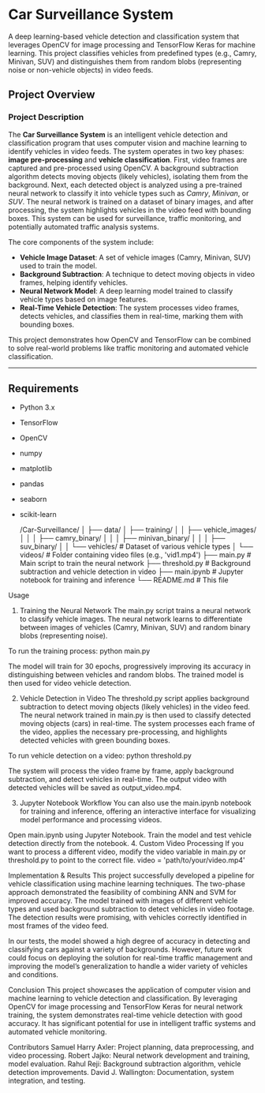 # Car Surveillance System

A deep learning-based vehicle detection and classification system that leverages OpenCV for image processing and TensorFlow Keras for machine learning. This project classifies vehicles from predefined types (e.g., Camry, Minivan, SUV) and distinguishes them from random blobs (representing noise or non-vehicle objects) in video feeds.

## Project Overview

### Project Description

The **Car Surveillance System** is an intelligent vehicle detection and classification program that uses computer vision and machine learning to identify vehicles in video feeds. The system operates in two key phases: **image pre-processing** and **vehicle classification**. First, video frames are captured and pre-processed using OpenCV. A background subtraction algorithm detects moving objects (likely vehicles), isolating them from the background. Next, each detected object is analyzed using a pre-trained neural network to classify it into vehicle types such as *Camry*, *Minivan*, or *SUV*. The neural network is trained on a dataset of binary images, and after processing, the system highlights vehicles in the video feed with bounding boxes. This system can be used for surveillance, traffic monitoring, and potentially automated traffic analysis systems.

The core components of the system include:
- **Vehicle Image Dataset**: A set of vehicle images (Camry, Minivan, SUV) used to train the model.
- **Background Subtraction**: A technique to detect moving objects in video frames, helping identify vehicles.
- **Neural Network Model**: A deep learning model trained to classify vehicle types based on image features.
- **Real-Time Vehicle Detection**: The system processes video frames, detects vehicles, and classifies them in real-time, marking them with bounding boxes.

This project demonstrates how OpenCV and TensorFlow can be combined to solve real-world problems like traffic monitoring and automated vehicle classification.

---

## Requirements

- Python 3.x
- TensorFlow
- OpenCV
- numpy
- matplotlib
- pandas
- seaborn
- scikit-learn

  /Car-Surveillance/
│
├── data/
│   ├── training/
│   │   ├── vehicle_images/
│   │   │   ├── camry_binary/
│   │   │   ├── minivan_binary/
│   │   │   ├── suv_binary/
│   │   └── vehicles/                 # Dataset of various vehicle types
│   └── videos/                       # Folder containing video files (e.g., 'vid1.mp4')
├── main.py                           # Main script to train the neural network
├── threshold.py                      # Background subtraction and vehicle detection in video
├── main.ipynb                        # Jupyter notebook for training and inference
└── README.md                         # This file


Usage
1. Training the Neural Network
The main.py script trains a neural network to classify vehicle images. The neural network learns to differentiate between images of vehicles (Camry, Minivan, SUV) and random binary blobs (representing noise).

To run the training process:
python main.py

The model will train for 30 epochs, progressively improving its accuracy in distinguishing between vehicles and random blobs. The trained model is then used for video vehicle detection.

2. Vehicle Detection in Video
The threshold.py script applies background subtraction to detect moving objects (likely vehicles) in the video feed. The neural network trained in main.py is then used to classify detected moving objects (cars) in real-time. The system processes each frame of the video, applies the necessary pre-processing, and highlights detected vehicles with green bounding boxes.

To run vehicle detection on a video:
python threshold.py

The system will process the video frame by frame, apply background subtraction, and detect vehicles in real-time. The output video with detected vehicles will be saved as output_video.mp4.

3. Jupyter Notebook Workflow
You can also use the main.ipynb notebook for training and inference, offering an interactive interface for visualizing model performance and processing videos.

Open main.ipynb using Jupyter Notebook.
Train the model and test vehicle detection directly from the notebook.
4. Custom Video Processing
If you want to process a different video, modify the video variable in main.py or threshold.py to point to the correct file.
video = 'path/to/your/video.mp4'


Implementation & Results
This project successfully developed a pipeline for vehicle classification using machine learning techniques. The two-phase approach demonstrated the feasibility of combining ANN and SVM for improved accuracy. The model trained with images of different vehicle types and used background subtraction to detect vehicles in video footage. The detection results were promising, with vehicles correctly identified in most frames of the video feed.

In our tests, the model showed a high degree of accuracy in detecting and classifying cars against a variety of backgrounds. However, future work could focus on deploying the solution for real-time traffic management and improving the model’s generalization to handle a wider variety of vehicles and conditions.

Conclusion
This project showcases the application of computer vision and machine learning to vehicle detection and classification. By leveraging OpenCV for image processing and TensorFlow Keras for neural network training, the system demonstrates real-time vehicle detection with good accuracy. It has significant potential for use in intelligent traffic systems and automated vehicle monitoring.

Contributors
Samuel Harry Axler: Project planning, data preprocessing, and video processing.
Robert Jajko: Neural network development and training, model evaluation.
Rahul Reji: Background subtraction algorithm, vehicle detection improvements.
David J. Wallington: Documentation, system integration, and testing.

